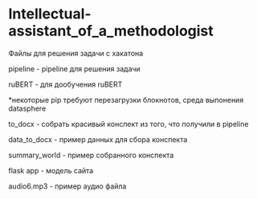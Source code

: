 # Intellectual-assistant_of_a_methodologist

Файлы для решения задачи с хакатона

pipeline - pipeline для решения задачи

ruBERT - для дообучения ruBERT

*некоторые pip требуют перезагрузки блокнотов, среда выпонения datasphere

to_docx - собрать красивый конспект из того, что получили в pipeline

data_to_docx - пример данных для сбора конспекта

summary_world - пример собранного конспекта

flask app - модель сайта 

audio6.mp3 - пример аудио файла
